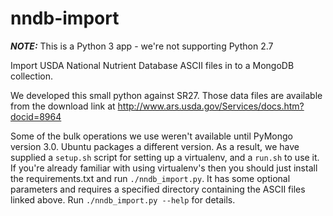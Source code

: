 nndb-import
=================================

***NOTE:*** This is a Python 3 app - we're not supporting Python 2.7

Import USDA National Nutrient Database ASCII files in to a MongoDB collection.

We developed this small python against SR27. Those data files are available
from the download link at http://www.ars.usda.gov/Services/docs.htm?docid=8964

Some of the bulk operations we use weren't available until PyMongo version
3.0. Ubuntu packages a different version. As a result, we have supplied a
`setup.sh` script for setting up a virtualenv, and a `run.sh` to use it. If
you're already familiar with using virtualenv's then you should just install
the requirements.txt and run `./nndb_import.py`. It has some optional
parameters and requires a specified directory containing the ASCII files
linked above. Run `./nndb_import.py --help` for details.
